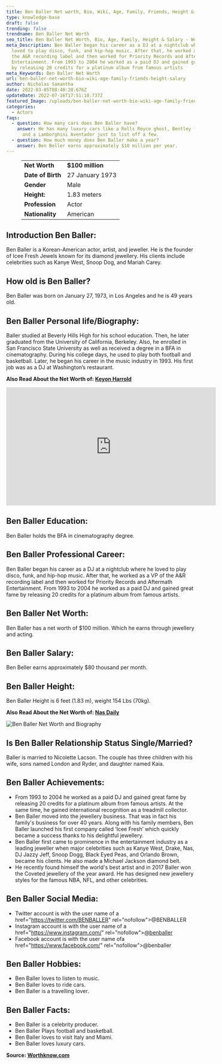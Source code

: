 ```yaml
---
title: Ben Baller Net worth, Bio, Wiki, Age, Family, Friends, Height & Salary
type: knowledge-base
draft: false
trending: false
trendname: Ben Baller Net Worth
seo_title: Ben Baller Net Worth, Bio, Age, Family, Height & Salary - WorthKnow
meta_Description: Ben Baller began his career as a DJ at a nightclub where he
  loved to play disco, funk, and hip-hop music. After that, he worked as a VP of
  the A&R recording label and then worked for Priority Records and Aftermath
  Entertainment. From 1993 to 2004 he worked as a paid DJ and gained great fame
  by releasing 20 credits for a platinum album from famous artists
meta_Keywords: Ben Baller Net Worth
url: ben-baller-net-worth-bio-wiki-age-family-friends-height-salary
author: Nicholas Samantha
date: 2022-03-05T08:40:28.676Z
updateDate: 2022-07-16T17:51:10.737Z
featured_Image: /uploads/ben-baller-net-worth-bio-wiki-age-family-friends-height-and-salary.png
categories:
  - Actors
faqs:
  - question: How many cars does Ben Baller have?
    answer: He has many luxury cars like a Rolls Royce ghost, Bentley flying spur,
      and a Lamborghini Aventador just to list off a few.
  - question: How much money does Ben Baller make a year?
    answer: Ben Beller earns approximately $10 million per year.
---
```

<figure class="wp-block-table is-style-stripes">
  <table>
    <tbody>
      <tr>
        <td>
          <strong>Net Worth</strong>
        </td>
        <td>
          <strong>$100 million</strong>
        </td>
      </tr>
      <tr>
        <td>
          <strong>Date of Birth</strong>
        </td>
        <td>27 January 1973</td>
      </tr>
      <tr>
        <td>
          <strong>Gender</strong>
        </td>
        <td>Male</td>
      </tr>
      <tr>
        <td>
          <strong>Height:</strong>
        </td>
        <td>1.83 meters</td>
      </tr>
      <tr>
        <td>
          <strong>Profession</strong>
        </td>
        <td>Actor</td>
      </tr>
      <tr>
        <td>
          <strong>Nationality</strong>
        </td>
        <td>American</td>
      </tr>
    </tbody>
  </table>
</figure>

## Introduction Ben Baller:

Ben Baller is a Korean-American actor, artist, and jeweller. He is the founder of Icee Fresh Jewels known for its diamond jewellery. His clients include celebrities such as Kanye West, Snoop Dog, and Mariah Carey.

## How old is Ben Baller?

Ben Baller was born on January 27, 1973, in Los Angeles and he is 49 years old.

## Ben Baller Personal life/Biography:

Baller studied at Beverly Hills High for his school education. Then, he later graduated from the University of California, Berkeley. Also, he enrolled in San Francisco State University as well as received a degree in a BFA in cinematography. During his college days, he used to play both football and basketball. Later, he began his career in the music industry in 1993. His first job was as a DJ at Washington’s restaurant.

**Also Read About the Net Worth of: <a href="https://worthknow.com/keyon-harrold-net-worth-bio-wiki-age-family-friends-height-salary/" target="_blank" rel="noopener">Keyon Harrold</a>**

<iframe width="560" height="315" src="https://www.youtube.com/embed/fYC0AXYfnro" title="YouTube video player" frameborder="0" allow="accelerometer; autoplay; clipboard-write; encrypted-media; gyroscope; picture-in-picture" allowfullscreen></iframe>

## Ben Baller Education:

Ben Baller holds the BFA in cinematography degree.

## Ben Baller Professional Career:

Ben Baller began his career as a DJ at a nightclub where he loved to play disco, funk, and hip-hop music. After that, he worked as a VP of the A&R recording label and then worked for Priority Records and Aftermath Entertainment. From 1993 to 2004 he worked as a paid DJ and gained great fame by releasing 20 credits for a platinum album from famous artists.

## Ben Baller Net Worth:

Ben Baller has a net worth of $100 million. Which he earns through jewellery and acting.

## Ben Baller Salary:

Ben Beller earns approximately $80 thousand per month.

## Ben Baller Height:

Ben Baller Height is 6 feet (1.83 m), weight 154 Lbs (70kg).

**Also Read About the Net Worth of: <a href="https://worthknow.com/nas-daily-net-worth-bio-wiki-age-family-friends-height-salary/" target="_blank" rel="noopener">Nas Daily</a>**

![Ben Baller Net Worth and Biography](/uploads/ben-baller-net-worth.png)

## Is Ben Baller Relationship Status Single/Married?

Baller is married to Nicolette Lacson. The couple has three children with his wife, sons named London and Ryder, and daughter named Kaia.

## Ben Baller Achievements:

* From 1993 to 2004 he worked as a paid DJ and gained great fame by releasing 20 credits for a platinum album from famous artists. At the same time, he gained international recognition as a treadmill collector. 
* Ben Baller moved into the jewellery business. That was in fact his family's business for over 40 years. Along with his family members, Ben Baller launched his first company called ‘Icee Fresh’ which quickly became a success thanks to his delightful jewellery.
* Ben Baller first came to prominence in the entertainment industry as a leading jeweller when major celebrities such as Kanye West, Drake, Nas, DJ Jazzy Jeff, Snoop Dogg, Black Eyed Peas, and Orlando Brown, became his clients. He also made a Michael Jackson diamond belt.
* He recently found himself the world's best artist and in 2017 Baller won the Coveted jewellery of the year award. He has designed new jewellery styles for the famous NBA, NFL, and other celebrities.

## Ben Baller Social Media:

* Twitter account is with the user name of a href="https://twitter.com/BENBALLER" rel="nofollow">@BENBALLER</a>
* Instagram account is with the user name of a href="https://www.instagram.com/" rel="nofollow">[@benballer](https://www.instagram.com/benballer/feed/?hl=en)</a>
* Facebook account is with the user name ofa href="https://www.facebook.com/" rel="nofollow">@benballer</a>

## Ben Baller Hobbies:

* Ben Baller loves to listen to music.
* Ben Baller loves to ride cars.
* Ben Baller is a travelling lover.

## Ben Baller Facts:

* Ben Baller is a celebrity producer.
* Ben Baller Plays football and basketball.
* Ben Baller loves to visit Italy and Miami.
* Ben Baller loves luxury cars.

**Source: <a href="https://worthknow.com/" target="_blank" rel="noopener">Worthknow.com</a>**